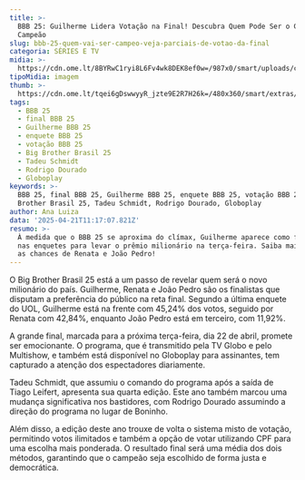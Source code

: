 ```yaml
---
title: >-
  BBB 25: Guilherme Lidera Votação na Final! Descubra Quem Pode Ser o Grande
  Campeão
slug: bbb-25-quem-vai-ser-campeo-veja-parciais-de-votao-da-final
categoria: SÉRIES E TV
midia: >-
  https://cdn.ome.lt/8BYRwC1ryi8L6Fv4wk8DEK8ef0w=/987x0/smart/uploads/conteudo/fotos/bbb25-guilherme-renata-joao-pedro-parcial.jpg
tipoMidia: imagem
thumb: >-
  https://cdn.ome.lt/tqei6gDswwyyR_jzte9E2R7H26k=/480x360/smart/extras/conteudos/bbb25-guilherme-parcial-final-peq.jpg
tags:
  - BBB 25
  - final BBB 25
  - Guilherme BBB 25
  - enquete BBB 25
  - votação BBB 25
  - Big Brother Brasil 25
  - Tadeu Schmidt
  - Rodrigo Dourado
  - Globoplay
keywords: >-
  BBB 25, final BBB 25, Guilherme BBB 25, enquete BBB 25, votação BBB 25, Big
  Brother Brasil 25, Tadeu Schmidt, Rodrigo Dourado, Globoplay
author: Ana Luiza
data: '2025-04-21T11:17:07.821Z'
resumo: >-
  À medida que o BBB 25 se aproxima do clímax, Guilherme aparece como favorito
  nas enquetes para levar o prêmio milionário na terça-feira. Saiba mais sobre
  as chances de Renata e João Pedro!
---
```


O Big Brother Brasil 25 está a um passo de revelar quem será o novo milionário do país. Guilherme, Renata e João Pedro são os finalistas que disputam a preferência do público na reta final. Segundo a última enquete do UOL, Guilherme está na frente com 45,24% dos votos, seguido por Renata com 42,84%, enquanto João Pedro está em terceiro, com 11,92%.

A grande final, marcada para a próxima terça-feira, dia 22 de abril, promete ser emocionante. O programa, que é transmitido pela TV Globo e pelo Multishow, e também está disponível no Globoplay para assinantes, tem capturado a atenção dos espectadores diariamente.

Tadeu Schmidt, que assumiu o comando do programa após a saída de Tiago Leifert, apresenta sua quarta edição. Este ano também marcou uma mudança significativa nos bastidores, com Rodrigo Dourado assumindo a direção do programa no lugar de Boninho.

Além disso, a edição deste ano trouxe de volta o sistema misto de votação, permitindo votos ilimitados e também a opção de votar utilizando CPF para uma escolha mais ponderada. O resultado final será uma média dos dois métodos, garantindo que o campeão seja escolhido de forma justa e democrática.
